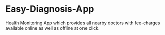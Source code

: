 # Easy-Diagnosis-App
Health Monitoring App which provides all nearby doctors with fee-charges available online as well as offline at one click.
